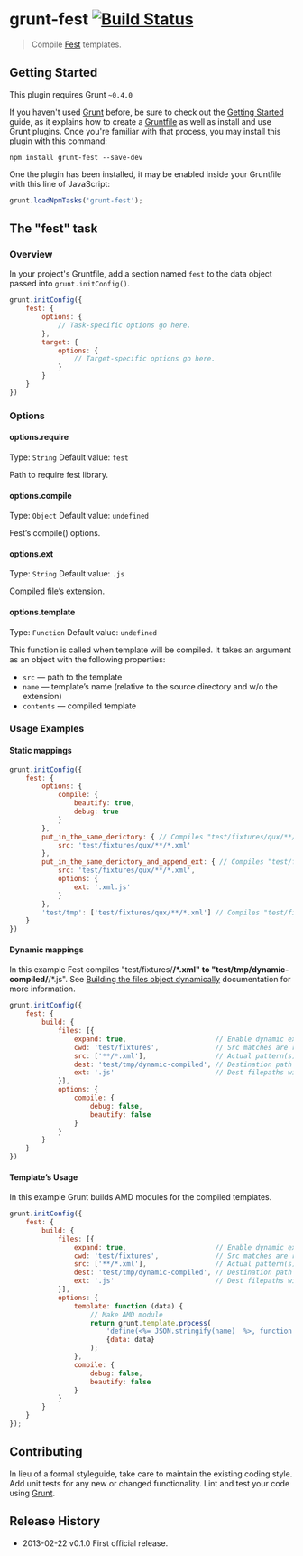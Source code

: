 # grunt-fest [![Build Status](https://travis-ci.org/eprev/grunt-fest.png)](https://travis-ci.org/eprev/grunt-fest)

> Compile [Fest](https://github.com/fest/fest-tools) templates.

## Getting Started

This plugin requires Grunt `~0.4.0`

If you haven't used [Grunt](http://gruntjs.com/) before, be sure to check out the [Getting Started](http://gruntjs.com/getting-started) guide, as it explains how to create a [Gruntfile](http://gruntjs.com/sample-gruntfile) as well as install and use Grunt plugins. Once you're familiar with that process, you may install this plugin with this command:

```shell
npm install grunt-fest --save-dev
```

One the plugin has been installed, it may be enabled inside your Gruntfile with this line of JavaScript:

```js
grunt.loadNpmTasks('grunt-fest');
```

## The "fest" task

### Overview

In your project's Gruntfile, add a section named `fest` to the data object passed into `grunt.initConfig()`.

```js
grunt.initConfig({
    fest: {
        options: {
            // Task-specific options go here.
        },
        target: {
            options: {
                // Target-specific options go here.
            }
        }
    }
})
```

### Options

#### options.require

Type: `String`
Default value: `fest`

Path to require fest library.

#### options.compile

Type: `Object`
Default value: `undefined`

Fest’s compile() options.

#### options.ext

Type: `String`
Default value: `.js`

Compiled file’s extension.

#### options.template

Type: `Function`
Default value: `undefined`

This function is called when template will be compiled. It takes an argument as an object with the following properties:

* `src` — path to the template
* `name` — template’s name (relative to the source directory and w/o the extension)
* `contents` — compiled template

### Usage Examples

#### Static mappings

```js
grunt.initConfig({
    fest: {
        options: {
            compile: {
                beautify: true,
                debug: true
            }
        },
        put_in_the_same_derictory: { // Compiles "test/fixtures/qux/**/*.xml" to "test/fixtures/qux/**/*.js"
            src: 'test/fixtures/qux/**/*.xml'
        },
        put_in_the_same_derictory_and_append_ext: { // Compiles "test/fixtures/qux/**/*.xml" to "test/fixtures/qux/**/*.xml.js"
            src: 'test/fixtures/qux/**/*.xml',
            options: {
                ext: '.xml.js'
            }
        },
        'test/tmp': ['test/fixtures/qux/**/*.xml'] // Compiles "test/fixtures/qux/**/*.xml" to "test/tmp/test/fixtures/qux/**/*.js"
    }
})
```

#### Dynamic mappings

In this example Fest compiles "test/fixtures/**/*.xml" to "test/tmp/dynamic-compiled/**/*.js". See [Building the files object dynamically](http://gruntjs.com/configuring-tasks#building-the-files-object-dynamically) documentation for more information.

```js
grunt.initConfig({
    fest: {
        build: {
            files: [{
                expand: true,                      // Enable dynamic expantion.
                cwd: 'test/fixtures',              // Src matches are relative to this path.
                src: ['**/*.xml'],                 // Actual pattern(s) to match.
                dest: 'test/tmp/dynamic-compiled', // Destination path prefix.
                ext: '.js'                         // Dest filepaths will have this extension.
            }],
            options: {
                compile: {
                    debug: false,
                    beautify: false
                }
            }
        }
    }
})
```

#### Template’s Usage

In this example Grunt builds AMD modules for the compiled templates.

```js
grunt.initConfig({
    fest: {
        build: {
            files: [{
                expand: true,                      // Enable dynamic expantion.
                cwd: 'test/fixtures',              // Src matches are relative to this path.
                src: ['**/*.xml'],                 // Actual pattern(s) to match.
                dest: 'test/tmp/dynamic-compiled', // Destination path prefix.
                ext: '.js'                         // Dest filepaths will have this extension.
            }],
            options: {
                template: function (data) {
                    // Make AMD module
                    return grunt.template.process(
                        'define(<%= JSON.stringify(name)  %>, function () { return <%= contents %> ; });',
                        {data: data}
                    );
                },
                compile: {
                    debug: false,
                    beautify: false
                }
            }
        }
    }
});
```

## Contributing

In lieu of a formal styleguide, take care to maintain the existing coding style. Add unit tests for any new or changed functionality. Lint and test your code using [Grunt](http://gruntjs.com/).

## Release History

* 2013-02-22  v0.1.0  First official release.
